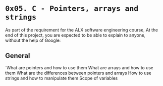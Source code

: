 # `0x05. C - Pointers, arrays and strings`
As part of the requirement for the ALX software engineering course, At the end of this project, you are expected to be able to explain to anyone, without the help of Google:

## **General**
`What are pointers and how to use them
What are arrays and how to use them
What are the differences between pointers and arrays
How to use strings and how to manipulate them
Scope of variables
